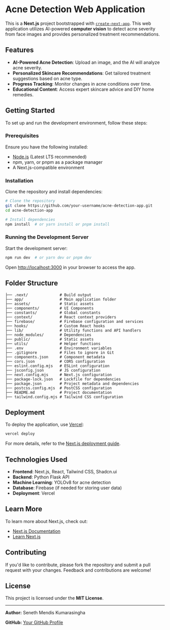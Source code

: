 # Acne Detection Web Application

This is a **Next.js** project bootstrapped with [`create-next-app`](https://github.com/vercel/next.js/tree/canary/packages/create-next-app). This web application utilizes AI-powered **computer vision** to detect acne severity from face images and provides personalized treatment recommendations.

## Features
- **AI-Powered Acne Detection**: Upload an image, and the AI will analyze acne severity.
- **Personalized Skincare Recommendations**: Get tailored treatment suggestions based on acne type.
- **Progress Tracking**: Monitor changes in acne conditions over time.
- **Educational Content**: Access expert skincare advice and DIY home remedies.

## Getting Started

To set up and run the development environment, follow these steps:

### Prerequisites
Ensure you have the following installed:
- [Node.js](https://nodejs.org/) (Latest LTS recommended)
- npm, yarn, or pnpm as a package manager
- A Next.js-compatible environment

### Installation
Clone the repository and install dependencies:

```bash
# Clone the repository
git clone https://github.com/your-username/acne-detection-app.git
cd acne-detection-app

# Install dependencies
npm install  # or yarn install or pnpm install
```

### Running the Development Server
Start the development server:

```bash
npm run dev  # or yarn dev or pnpm dev
```

Open [http://localhost:3000](http://localhost:3000) in your browser to access the app.

## Folder Structure

```
├── .next/              # Build output
├── app/                # Main application folder
├── assets/             # Static assets
├── components/         # UI Components
├── constants/          # Global constants
├── context/            # React context providers
├── firebase/           # Firebase configuration and services
├── hooks/              # Custom React hooks
├── lib/                # Utility functions and API handlers
├── node_modules/       # Dependencies
├── public/             # Static assets
├── utils/              # Helper functions
├── .env                # Environment variables
├── .gitignore          # Files to ignore in Git
├── components.json     # Component metadata
├── cors.json           # CORS configuration
├── eslint.config.mjs   # ESLint configuration
├── jsconfig.json       # JS configuration
├── next.config.mjs     # Next.js configuration
├── package-lock.json   # Lockfile for dependencies
├── package.json        # Project metadata and dependencies
├── postcss.config.mjs  # PostCSS configuration
├── README.md           # Project documentation
├── tailwind.config.mjs # Tailwind CSS configuration
```

## Deployment

To deploy the application, use [Vercel](https://vercel.com/new?utm_medium=default-template&filter=next.js&utm_source=create-next-app&utm_campaign=create-next-app-readme):

```bash
vercel deploy
```

For more details, refer to the [Next.js deployment guide](https://nextjs.org/docs/app/building-your-application/deploying).

## Technologies Used
- **Frontend**: Next.js, React, Tailwind CSS, Shadcn.ui
- **Backend**: Python Flask API
- **Machine Learning**: YOLOv8 for acne detection
- **Database**:  Firebase (if needed for storing user data)
- **Deployment**: Vercel

## Learn More
To learn more about Next.js, check out:
- [Next.js Documentation](https://nextjs.org/docs)
- [Learn Next.js](https://nextjs.org/learn)

## Contributing
If you'd like to contribute, please fork the repository and submit a pull request with your changes. Feedback and contributions are welcome!

## License
This project is licensed under the **MIT License**.

---
**Author:** Seneth Mendis Kumarasingha

**GitHub:** [Your GitHub Profile]([https://github.com/your-username](https://github.com/senethmendis))

